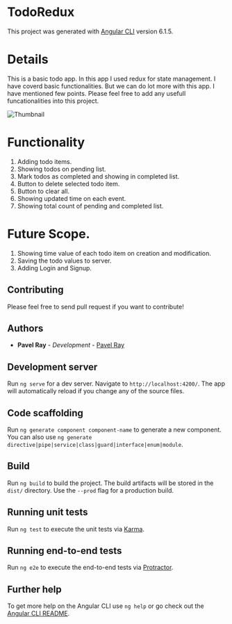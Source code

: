 # TodoRedux

This project was generated with [Angular CLI](https://github.com/angular/angular-cli) version 6.1.5.

# Details
This is a basic todo app. In this app I used redux for state management. I have coverd basic functionalities. But we can do lot more with this app. I have mentioned few points. Please feel free to add any usefull funcationalities into this project. 

![Thumbnail](https://github.com/pavelray/todo-redux/tree/master/src/redux-todo.jpg)

# Functionality
1. Adding todo items.
2. Showing todos on pending list.
3. Mark todos as completed and showing in completed list.
4. Button to delete selected todo item.
5. Button to clear all.
6. Showing updated time on each event.
7. Showing total count of pending and completed list.

# Future Scope.
1. Showing time value of each todo item on creation and modification.
2. Saving the todo values to server.
3. Adding Login and Signup. 

## Contributing

Please feel free to send pull request if you want to contribute!

## Authors

- **Pavel Ray** - _Development_ - [Pavel Ray](https://github.com/pavelray)

## Development server

Run `ng serve` for a dev server. Navigate to `http://localhost:4200/`. The app will automatically reload if you change any of the source files.

## Code scaffolding

Run `ng generate component component-name` to generate a new component. You can also use `ng generate directive|pipe|service|class|guard|interface|enum|module`.

## Build

Run `ng build` to build the project. The build artifacts will be stored in the `dist/` directory. Use the `--prod` flag for a production build.

## Running unit tests

Run `ng test` to execute the unit tests via [Karma](https://karma-runner.github.io).

## Running end-to-end tests

Run `ng e2e` to execute the end-to-end tests via [Protractor](http://www.protractortest.org/).

## Further help

To get more help on the Angular CLI use `ng help` or go check out the [Angular CLI README](https://github.com/angular/angular-cli/blob/master/README.md).


